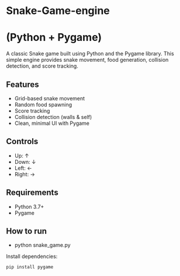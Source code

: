 # Snake-Game-engine
# (Python + Pygame)

A classic Snake game built using Python and the Pygame library. This simple engine provides snake movement, food generation, collision detection, and score tracking.

## Features

- Grid-based snake movement
- Random food spawning
- Score tracking
- Collision detection (walls & self)
- Clean, minimal UI with Pygame

## Controls
- Up: ↑
- Down: ↓
- Left: ←
- Right: →

## Requirements

- Python 3.7+
- Pygame

## How to run
- python snake_game.py

Install dependencies:

```bash
pip install pygame